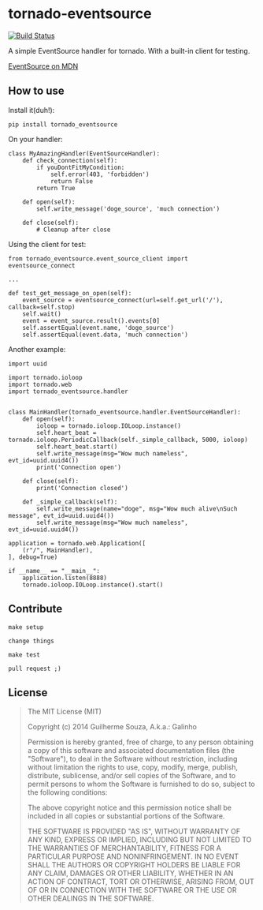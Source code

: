 tornado-eventsource
===================

[![Build Status](https://travis-ci.com/guilhermef/tornado-eventsource.svg?branch=master)](https://travis-ci.com/guilhermef/tornado-eventsource)

A simple EventSource handler for tornado.
With a built-in client for testing.

[EventSource on MDN](https://developer.mozilla.org/en-US/docs/Server-sent_events/Using_server-sent_events)

How to use
----------

Install it(duh!):

    pip install tornado_eventsource

On your handler:

    class MyAmazingHandler(EventSourceHandler):
        def check_connection(self):
            if youDontFitMyCondition:
                self.error(403, 'forbidden')
                return False
            return True

        def open(self):
            self.write_message('doge_source', 'much connection')

        def close(self):
            # Cleanup after close


Using the client for test:

    from tornado_eventsource.event_source_client import eventsource_connect

    ...

    def test_get_message_on_open(self):
        event_source = eventsource_connect(url=self.get_url('/'), callback=self.stop)
        self.wait()
        event = event_source.result().events[0]
        self.assertEqual(event.name, 'doge_source')
        self.assertEqual(event.data, 'much connection')


Another example:

    import uuid

    import tornado.ioloop
    import tornado.web
    import tornado_eventsource.handler


    class MainHandler(tornado_eventsource.handler.EventSourceHandler):
        def open(self):
            ioloop = tornado.ioloop.IOLoop.instance()
            self.heart_beat = tornado.ioloop.PeriodicCallback(self._simple_callback, 5000, ioloop)
            self.heart_beat.start()
            self.write_message(msg="Wow much nameless", evt_id=uuid.uuid4())
            print('Connection open')

        def close(self):
            print('Connection closed')

        def _simple_callback(self):
            self.write_message(name="doge", msg="Wow much alive\nSuch message", evt_id=uuid.uuid4())
            self.write_message(msg="Wow much nameless", evt_id=uuid.uuid4())

    application = tornado.web.Application([
        (r"/", MainHandler),
    ], debug=True)

    if __name__ == "__main__":
        application.listen(8888)
        tornado.ioloop.IOLoop.instance().start()



Contribute
----------

    make setup

    change things

    make test

    pull request ;)

License
-------

> The MIT License (MIT)
>
> Copyright (c) 2014 Guilherme Souza, A.k.a.: Galinho
>
> Permission is hereby granted, free of charge, to any person obtaining a copy
> of this software and associated documentation files (the "Software"), to deal
> in the Software without restriction, including without limitation the rights
> to use, copy, modify, merge, publish, distribute, sublicense, and/or sell
> copies of the Software, and to permit persons to whom the Software is
> furnished to do so, subject to the following conditions:
>
> The above copyright notice and this permission notice shall be included in all
> copies or substantial portions of the Software.
>
> THE SOFTWARE IS PROVIDED "AS IS", WITHOUT WARRANTY OF ANY KIND, EXPRESS OR
> IMPLIED, INCLUDING BUT NOT LIMITED TO THE WARRANTIES OF MERCHANTABILITY,
> FITNESS FOR A PARTICULAR PURPOSE AND NONINFRINGEMENT. IN NO EVENT SHALL THE
> AUTHORS OR COPYRIGHT HOLDERS BE LIABLE FOR ANY CLAIM, DAMAGES OR OTHER
> LIABILITY, WHETHER IN AN ACTION OF CONTRACT, TORT OR OTHERWISE, ARISING FROM,
> OUT OF OR IN CONNECTION WITH THE SOFTWARE OR THE USE OR OTHER DEALINGS IN THE
> SOFTWARE.
